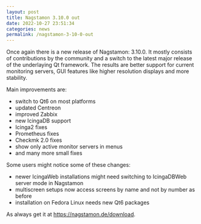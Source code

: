 ```yaml
---
layout: post
title: Nagstamon 3.10.0 out
date: 2022-10-27 23:51:34
categories: news
permalink: /nagstamon-3-10-0-out
---
```


Once again there is a new release of Nagstamon: 3.10.0. It mostly consists of contributions by the community
and a switch to the latest major release of the underlaying Qt framework.
The results are better support for current monitoring servers, GUI features like higher resolution displays and 
more stability.

Main improvements are:

- switch to Qt6 on most platforms
- updated Centreon
- improved Zabbix
- new IcingaDB support
- Icinga2 fixes
- Prometheus fixes
- Checkmk 2.0 fixes
- show only active monitor servers in menus
- and many more small fixes

Some users might notice some of these changes:

- newer IcingaWeb installations might need switching to IcingaDBWeb server mode in Nagstamon
- multiscreen setups now access screens by name and not by number as before
- installation on Fedora Linux needs new Qt6 packages

As always get it at https://nagstamon.de/download.

